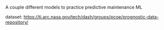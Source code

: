 A couple different models to practice predictive maintenance ML

dataset: https://ti.arc.nasa.gov/tech/dash/groups/pcoe/prognostic-data-repository/

